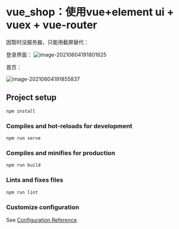 # vue_shop：使用vue+element ui + vuex + vue-router

因暂时没服务器，只能用截屏替代：

登录界面：
![image-20210604191801625](https://user-images.githubusercontent.com/50164803/120794476-df63d880-c56a-11eb-9569-1afd57822753.png)

首页：

![image-20210604191855837](https://user-images.githubusercontent.com/50164803/120794492-e4c12300-c56a-11eb-9212-39e51d4932c1.png)

## Project setup
```
npm install
```

### Compiles and hot-reloads for development
```
npm run serve
```

### Compiles and minifies for production
```
npm run build
```

### Lints and fixes files
```
npm run lint
```

### Customize configuration
See [Configuration Reference](https://cli.vuejs.org/config/).
